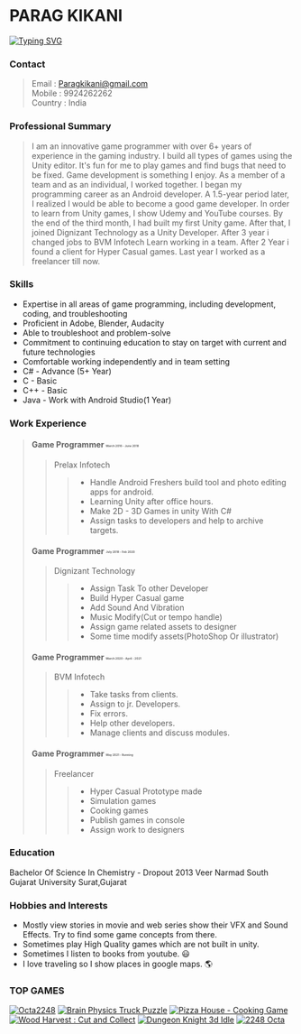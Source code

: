 #  PARAG KIKANI

<a href="https://git.io/typing-svg"><img src="https://readme-typing-svg.demolab.com?font=Fira+Code&duration=1000&pause=1000&color=36F74D&multiline=true&width=435&lines=UNITY+GAME+DEVELOPER" alt="Typing SVG" /></a>
### Contact

> Email : Paragkikani@gmail.com 
> <br>Mobile : 9924262262
> <br>Country : India

### Professional Summary

> I am an innovative game programmer with over 6+ years of experience in the gaming industry. I build all types of games using the Unity editor. It's fun for me to play games and find bugs that need to be fixed. Game development is something I enjoy. As a member of a team and as an individual, I worked together. I began my programming career as an Android developer. A 1.5-year period later, I realized I would be able to become a good game developer. In order to learn from Unity games, I show Udemy and YouTube courses. By the end of the third month, I had built my first Unity game. After that, I joined Dignizant Technology as a Unity Developer. After 3 year i changed jobs to BVM Infotech Learn working in a team. After 2 Year i found a client for Hyper Casual games. Last year I worked as a freelancer till now.

### Skills

 - Expertise in all areas of game programming, including development, coding, and troubleshooting
 - Proficient in Adobe, Blender, Audacity
 - Able to troubleshoot and problem-solve
 - Commitment to continuing education to stay on target with current and future technologies
 - Comfortable working independently and in team setting
 - C# - Advance (5+ Year)
 - C - Basic
 - C++ - Basic
 - Java - Work with Android Studio(1 Year)

### Work Experience

> #### Game Programmer <sub><sup style="font-size:5px;">March 2016 - June 2018</sup></sub>
>> Prelax Infotech
>>> - Handle Android Freshers build tool and photo editing apps for android.
>>> - Learning Unity after office hours.
>>> - Make 2D - 3D Games in unity With C#
>>> - Assign tasks to developers and help to archive targets.
>
> #### Game Programmer <sub><sup style="font-size:5px;">July 2018 - Feb 2020</sup></sub>
>> Dignizant Technology
>>> - Assign Task To other Developer
>>> - Build Hyper Casual game
>>> - Add Sound And Vibration
>>> - Music Modify(Cut or tempo handle)
>>> - Assign game related assets to designer
>>> - Some time modify assets(PhotoShop Or illustrator)
>
> #### Game Programmer <sub><sup style="font-size:5px;">March 2020 - April - 2021</sup></sub>
>> BVM Infotech
>>> - Take tasks from clients.
>>> - Assign to jr. Developers.
>>> - Fix errors.
>>> - Help other developers.
>>> - Manage clients and discuss modules.
>
> #### Game Programmer <sub><sup style="font-size:5px;">May 2021 - Running</sup></sub>
>> Freelancer
>>> - Hyper Casual Prototype made
>>> - Simulation games
>>> - Cooking games
>>> - Publish games in console
>>> - Assign work to designers

### Education

Bachelor Of Science In Chemistry - Dropout 2013
Veer Narmad South Gujarat University Surat,Gujarat

### Hobbies and Interests

- Mostly view stories in movie and web series show their VFX and Sound Effects. Try to find some game concepts from there.
- Sometimes play High Quality games which are not built in unity.
- Sometimes I listen to books from youtube. 😃
- I love traveling so I show places in google maps. 🌎

### TOP GAMES

[![Octa2248](https://play-lh.googleusercontent.com/pDwe3Zp42UsgE7VNYCwsn61EbDI9ziuxzR_Y7DtrIwszxMe6GSBStAPWtSgtT5dxPQE=w64-h64-rw)](https://play.google.com/store/apps/details?id=bear.games.octa2248)  [![Brain Physics Truck Puzzle](https://play-lh.googleusercontent.com/KjkPFCwmV9V302-DpjK4ZTkje6FDN6Beeo4ZmB7oJd9PBQnOQ4kmWeKreCpVS5z-i9s=w64-h64-rw)](https://play.google.com/store/apps/details?id=com.truck.tracking.physics.brain)  [![Pizza House - Cooking Game](https://play-lh.googleusercontent.com/PN82q1qUXgXDSedk29-WrDfRWJoH9Ho6nVD5xWtdBMD8XMd1rWrS27cBGjydPEkImjM=s64-rw)](https://play.google.com/store/apps/details?id=com.pizza.house)  [![Wood Harvest : Cut and Collect](https://play-lh.googleusercontent.com/MbAh94YdgnCxwlHI_ovyGaNP5fT6t06XaZl_fpEAnBoamrrL4IQDn-djK4tYLydbcg=w64-rw)](https://play.google.com/store/apps/details?id=com.craftbuilder.woodharvest)  [![Dungeon Knight 3d Idle](https://play-lh.googleusercontent.com/4dRXhBW-YsRRvCQ7DbyJSFWYwqbtyuaNgNFZ_olwQx4wLKdvU2csJC_o_2DiBjNViPE=w64-rw)](https://play.google.com/store/apps/details?id=idle.knight.inc) [![2248 Octa](https://play-lh.googleusercontent.com/pDwe3Zp42UsgE7VNYCwsn61EbDI9ziuxzR_Y7DtrIwszxMe6GSBStAPWtSgtT5dxPQE=w64-rw)](https://play.google.com/store/apps/details?id=bear.games.octa2248)

 
</p>

<!--
**paragkikani/paragkikani** is a ✨ _special_ ✨ repository because its `README.md` (this file) appears on your GitHub profile.

Here are some ideas to get you started:

- 🔭 I’m currently working on ...
- 🌱 I’m currently learning ...
- 👯 I’m looking to collaborate on ...
- 🤔 I’m looking for help with ...
- 💬 Ask me about ...
- 📫 How to reach me: ...
- 😄 Pronouns: ...
- ⚡ Fun fact: ...
-->


